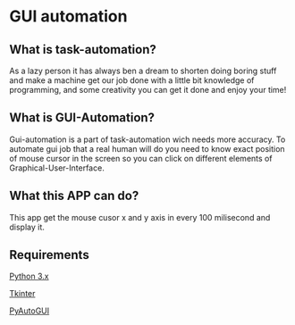 # GUI automation

## What is task-automation?
As a lazy person it has always ben a dream to shorten doing boring stuff and make a machine get our job done with a little bit knowledge of programming, and some creativity you can get it done and enjoy your time!

## What is GUI-Automation?
Gui-automation is a part of task-automation wich needs more accuracy. To automate gui job that a real human will do you need to know exact position of mouse cursor in the screen so you can click on different elements of Graphical-User-Interface.

## What this APP can do? 
This app get the mouse cusor x and y axis in every 100 milisecond and display it.

## Requirements
[Python 3.x](https://www.python.org/)

[Tkinter](https://docs.python.org/3/library/tk.html)

[PyAutoGUI](https://pyautogui.readthedocs.io/en/latest/)
